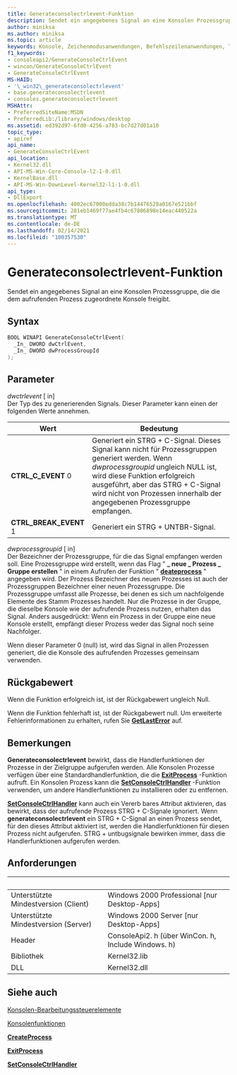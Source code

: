 ```yaml
---
title: Generateconsolectrlevent-Funktion
description: Sendet ein angegebenes Signal an eine Konsolen Prozessgruppe, die die dem aufrufenden Prozess zugeordnete Konsole freigibt.
author: miniksa
ms.author: miniksa
ms.topic: article
keywords: Konsole, Zeichenmodusanwendungen, Befehlszeilenanwendungen, Terminalanwendungen, Konsolen-API
f1_keywords:
- consoleapi2/GenerateConsoleCtrlEvent
- wincon/GenerateConsoleCtrlEvent
- GenerateConsoleCtrlEvent
MS-HAID:
- '\_win32\_generateconsolectrlevent'
- base.generateconsolectrlevent
- consoles.generateconsolectrlevent
MSHAttr:
- PreferredSiteName:MSDN
- PreferredLib:/library/windows/desktop
ms.assetid: ed392d97-6fd0-4256-a783-bc7d27d01a10
topic_type:
- apiref
api_name:
- GenerateConsoleCtrlEvent
api_location:
- Kernel32.dll
- API-MS-Win-Core-Console-l2-1-0.dll
- KernelBase.dll
- API-MS-Win-DownLevel-Kernel32-l1-1-0.dll
api_type:
- DllExport
ms.openlocfilehash: 4002ec67000edda38c7b14476528a0167e521bbf
ms.sourcegitcommit: 281eb1469f77ae4fb4c67806898e14eac440522a
ms.translationtype: MT
ms.contentlocale: de-DE
ms.lasthandoff: 02/14/2021
ms.locfileid: "100357530"
---
```

# <a name="generateconsolectrlevent-function"></a>Generateconsolectrlevent-Funktion

Sendet ein angegebenes Signal an eine Konsolen Prozessgruppe, die die dem aufrufenden Prozess zugeordnete Konsole freigibt.

## <a name="syntax"></a>Syntax

```C
BOOL WINAPI GenerateConsoleCtrlEvent(
  _In_ DWORD dwCtrlEvent,
  _In_ DWORD dwProcessGroupId
);
```

## <a name="parameters"></a>Parameter

*dwctrlevent* \[ in\]  
Der Typ des zu generierenden Signals. Dieser Parameter kann einen der folgenden Werte annehmen.

| Wert | Bedeutung |
|-|-|
| **CTRL_C_EVENT** 0 | Generiert ein STRG + C-Signal. Dieses Signal kann nicht für Prozessgruppen generiert werden. Wenn *dwprocessgroupid* ungleich NULL ist, wird diese Funktion erfolgreich ausgeführt, aber das STRG + C-Signal wird nicht von Prozessen innerhalb der angegebenen Prozessgruppe empfangen. |
| **CTRL_BREAK_EVENT** 1 | Generiert ein STRG + UNTBR-Signal. |

*dwprocessgroupid* \[ in\]  
Der Bezeichner der Prozessgruppe, für die das Signal empfangen werden soll. Eine Prozessgruppe wird erstellt, wenn das Flag " **\_ neue \_ Prozess \_ Gruppe erstellen** " in einem Aufrufen der Funktion " [**deateprocess**](/windows/win32/api/processthreadsapi/nf-processthreadsapi-createprocessa) " angegeben wird. Der Prozess Bezeichner des neuen Prozesses ist auch der Prozessgruppen Bezeichner einer neuen Prozessgruppe. Die Prozessgruppe umfasst alle Prozesse, bei denen es sich um nachfolgende Elemente des Stamm Prozesses handelt. Nur die Prozesse in der Gruppe, die dieselbe Konsole wie der aufrufende Prozess nutzen, erhalten das Signal. Anders ausgedrückt: Wenn ein Prozess in der Gruppe eine neue Konsole erstellt, empfängt dieser Prozess weder das Signal noch seine Nachfolger.

Wenn dieser Parameter 0 (null) ist, wird das Signal in allen Prozessen generiert, die die Konsole des aufrufenden Prozesses gemeinsam verwenden.

## <a name="return-value"></a>Rückgabewert

Wenn die Funktion erfolgreich ist, ist der Rückgabewert ungleich Null.

Wenn die Funktion fehlerhaft ist, ist der Rückgabewert null. Um erweiterte Fehlerinformationen zu erhalten, rufen Sie [**GetLastError**](/windows/win32/api/errhandlingapi/nf-errhandlingapi-getlasterror) auf.

## <a name="remarks"></a>Bemerkungen

**Generateconsolectrlevent** bewirkt, dass die Handlerfunktionen der Prozesse in der Zielgruppe aufgerufen werden. Alle Konsolen Prozesse verfügen über eine Standardhandlerfunktion, die die [**ExitProcess**](/windows/win32/api/processthreadsapi/nf-processthreadsapi-exitprocess) -Funktion aufruft. Ein Konsolen Prozess kann die [**SetConsoleCtrlHandler**](setconsolectrlhandler.md) -Funktion verwenden, um andere Handlerfunktionen zu installieren oder zu entfernen.

[**SetConsoleCtrlHandler**](setconsolectrlhandler.md) kann auch ein Vererb bares Attribut aktivieren, das bewirkt, dass der aufrufende Prozess STRG + C-Signale ignoriert. Wenn **generateconsolectrlevent** ein STRG + C-Signal an einen Prozess sendet, für den dieses Attribut aktiviert ist, werden die Handlerfunktionen für diesen Prozess nicht aufgerufen. STRG + untbugsignale bewirken immer, dass die Handlerfunktionen aufgerufen werden.

## <a name="requirements"></a>Anforderungen

| &nbsp; | &nbsp; |
|-|-|
| Unterstützte Mindestversion (Client) | Windows 2000 Professional \[nur Desktop-Apps\] |
| Unterstützte Mindestversion (Server) | Windows 2000 Server \[nur Desktop-Apps\] |
| Header | ConsoleApi2. h (über WinCon. h, Include Windows. h) |
| Bibliothek | Kernel32.lib |
| DLL | Kernel32.dll |

## <a name="see-also"></a>Siehe auch

[Konsolen-Bearbeitungssteuerelemente](console-control-handlers.md)

[Konsolenfunktionen](console-functions.md)

[**CreateProcess**](/windows/win32/api/processthreadsapi/nf-processthreadsapi-createprocessa)

[**ExitProcess**](/windows/win32/api/processthreadsapi/nf-processthreadsapi-exitprocess)

[**SetConsoleCtrlHandler**](setconsolectrlhandler.md)